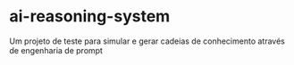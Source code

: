 # ai-reasoning-system
Um projeto de teste para simular e gerar cadeias de conhecimento através de engenharia de prompt
